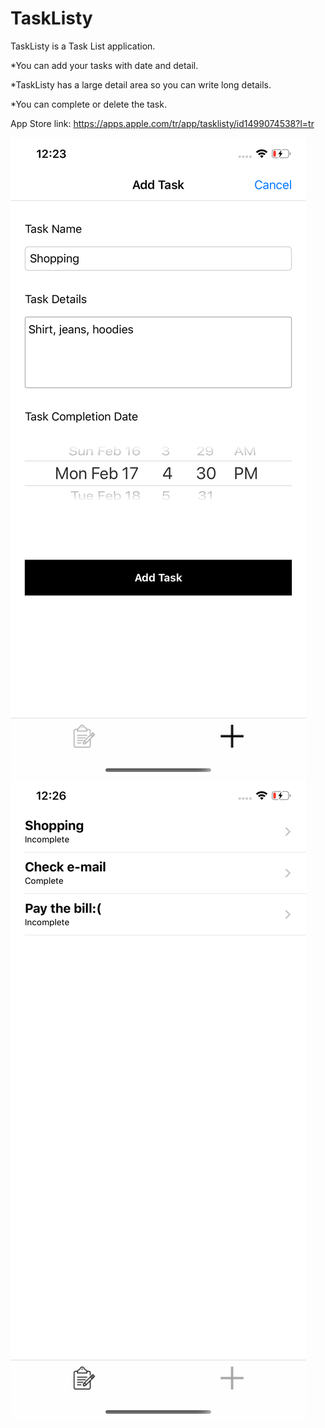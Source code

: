 # TaskListy

TaskListy is a Task List application.


*You can add your tasks with date and detail.

*TaskListy has a large detail area so you can write long details.

*You can complete or delete the task.

App Store link: https://apps.apple.com/tr/app/tasklisty/id1499074538?l=tr

![](https://raw.githubusercontent.com/gokberkdergin/TaskListy/master/TaskListy/Simulator%20Screen%20Shot%20-%20iPhone%20Xs%20Max%20-%202020-02-14%20at%2012.23.44.png)
![](https://raw.githubusercontent.com/gokberkdergin/TaskListy/master/TaskListy/Simulator%20Screen%20Shot%20-%20iPhone%20Xs%20Max%20-%202020-02-14%20at%2012.26.00.png)
